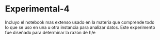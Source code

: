 # Experimental-4

Incluyo el notebook mas extenso usado en la materia que comprende todo lo que se uso en una u otra instancia para analizar datos.
Este experimento fue diseñado para determinar la razón de h/e
